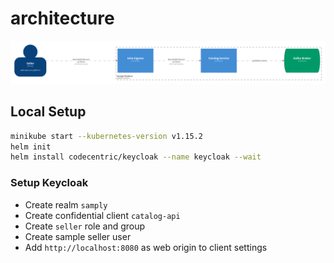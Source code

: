 # architecture
![overview](./overview.png)

## Local Setup

```bash
minikube start --kubernetes-version v1.15.2
helm init
helm install codecentric/keycloak --name keycloak --wait
```

### Setup Keycloak

* Create realm `samply`
* Create confidential client `catalog-api`
* Create `seller` role and group
* Create sample seller user
* Add `http://localhost:8080` as web origin to client settings
